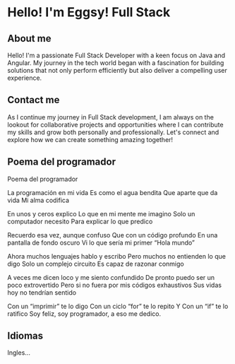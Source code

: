  # Hello! I'm Eggsy! Full Stack 
## About me
Hello! I'm a passionate Full Stack Developer with a keen focus on Java and Angular. My journey in the tech world began with a fascination for building solutions that not only perform efficiently but also deliver a compelling user experience.
## Contact me
As I continue my journey in Full Stack development, I am always on the lookout for collaborative projects and opportunities where I can contribute my skills and grow both personally and professionally. Let's connect and explore how we can create something amazing together!

## Poema del programador
Poema del programador

La programación en mi vida
Es como el agua bendita
Que aparte que da vida
Mi alma codifica

En unos y ceros explico
Lo que en mi mente me imagino
Solo un computador necesito
Para explicar lo que predico

Recuerdo esa vez, aunque confuso
Que con un código profundo
En una pantalla de fondo oscuro
Vi lo que sería mi primer “Hola mundo”

Ahora muchos lenguajes hablo y escribo
Pero muchos no entienden lo que digo
Solo un complejo circuito
Es capaz de razonar conmigo

A veces me dicen loco y me siento confundido
De pronto puedo ser un poco extrovertido
Pero si no fuera por mis códigos exhaustivos
Sus vidas hoy no tendrían sentido

Con un “imprimir” te lo digo
Con un ciclo “for” te lo repito
Y Con un “if” te lo ratifico
Soy feliz, soy programador, a eso me dedico.

## Idiomas

Ingles...
